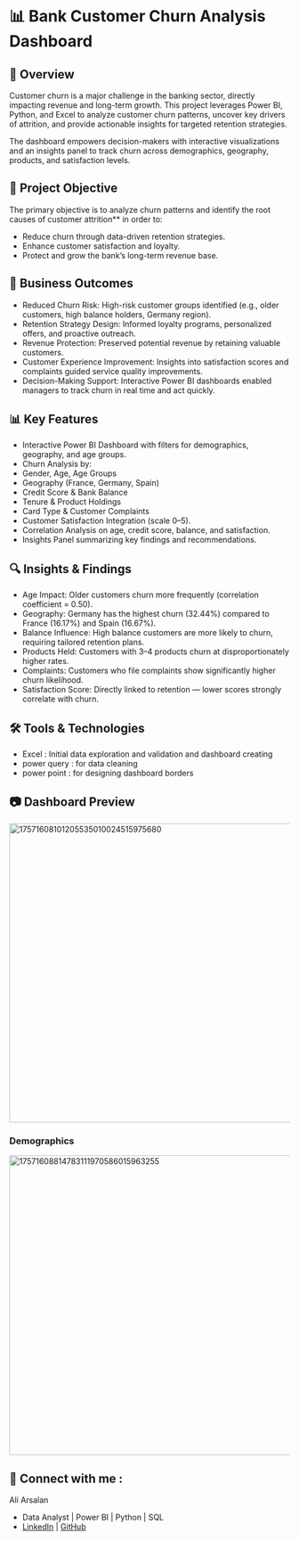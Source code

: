 # 📊 Bank Customer Churn Analysis Dashboard  

## 📌 Overview  

Customer churn is a major challenge in the banking sector, directly impacting revenue and long-term growth. This project leverages Power BI, Python, and Excel to analyze customer churn patterns, uncover key drivers of attrition, and provide actionable insights for targeted retention strategies.  

The dashboard empowers decision-makers with interactive visualizations and an insights panel to track churn across demographics, geography, products, and satisfaction levels.  



## 🎯 Project Objective  

The primary objective is to analyze churn patterns and identify the root causes of customer attrition** in order to:  
- Reduce churn through data-driven retention strategies.  
- Enhance customer satisfaction and loyalty.  
- Protect and grow the bank’s long-term revenue base.  



## 💼 Business Outcomes  

- Reduced Churn Risk: High-risk customer groups identified (e.g., older customers, high balance holders, Germany region).  
- Retention Strategy Design: Informed loyalty programs, personalized offers, and proactive outreach.  
- Revenue Protection: Preserved potential revenue by retaining valuable customers.  
- Customer Experience Improvement: Insights into satisfaction scores and complaints guided service quality improvements.  
- Decision-Making Support: Interactive Power BI dashboards enabled managers to track churn in real time and act quickly.  


## 📊 Key Features  

- Interactive Power BI Dashboard with filters for demographics, geography, and age groups.  
- Churn Analysis by:  
- Gender, Age, Age Groups  
- Geography (France, Germany, Spain)  
- Credit Score & Bank Balance  
- Tenure & Product Holdings  
- Card Type & Customer Complaints  
- Customer Satisfaction Integration (scale 0–5).  
- Correlation Analysis on age, credit score, balance, and satisfaction.  
- Insights Panel summarizing key findings and recommendations.  



## 🔍 Insights & Findings  

- Age Impact: Older customers churn more frequently (correlation coefficient = 0.50).  
- Geography: Germany has the highest churn (32.44%) compared to France (16.17%) and Spain (16.67%).  
- Balance Influence: High balance customers are more likely to churn, requiring tailored retention plans.  
- Products Held: Customers with 3–4 products churn at disproportionately higher rates.  
- Complaints: Customers who file complaints show significantly higher churn likelihood.  
- Satisfaction Score: Directly linked to retention — lower scores strongly correlate with churn.  



## 🛠 Tools & Technologies  

- Excel : Initial data exploration and validation  and dashboard creating 
- power query : for data cleaning 
- power point : for designing dashboard borders 


## 📷 Dashboard Preview    
<img width="1186" height="537" alt="17571608101205535010024515975680" src="https://github.com/user-attachments/assets/46a1fd91-c5bf-4ae6-accc-aca150c56bca" />


### Demographics   
<img width="1181" height="538" alt="17571608814783111970586015963255" src="https://github.com/user-attachments/assets/afbea5fe-cb0f-44cc-a1a4-d36a846b10be" />




## 👤 Connect with me :
   Ali Arsalan
- Data Analyst | Power BI | Python | SQL  
- [LinkedIn](https://www.linkedin.com/in/ali-arsalan-963b89346?utm_source=share&utm_campaign=share_via&utm_content=profile&utm_medium=android_app) | [GitHub](https://github.com/kaifo3301/Insurance-Analysis-Dashboard-/tree/main)
